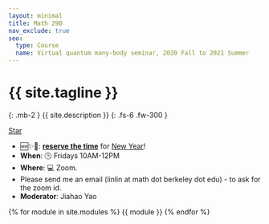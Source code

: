 ```yaml
---
layout: minimal
title: Math 290
nav_exclude: true
seo:
  type: Course
  name: Virtual quantum many-body seminar, 2020 Fall to 2021 Summer
---
```


# {{ site.tagline }}
{: .mb-2 }
{{ site.description }}
{: .fs-6 .fw-300 }

<!-- Place this tag in your head or just before your close body tag. -->
<script async defer src="https://buttons.github.io/buttons.js"></script>

<!-- Place this tag where you want the button to render. -->
<a class="github-button" href="https://github.com/lin-lin/2020To2021_290" data-icon="octicon-star" aria-label="Star lin-lin/2020To2021_290 on GitHub">Star</a>

<script type="text/javascript" src="https://cdnjs.cloudflare.com/ajax/libs/jquery/3.1.1/jquery.min.js"></script>
<script type="text/javascript" src="https://cdn.rawgit.com/mrvautin/typewrite/master/dist/typewrite.min.js"></script>
<script>
    $(document).ready(function(){
        $('#typewriteText').typewrite({
            selectedBackground: '#7253ed',
            selectedText: '#FFFFFF',
            continuous: true,
            actions: [
                {type: 'hello! '},
                {type: '<br>'},
                {type: 'weclome '},
                {delay: 1500},
                {remove: {num: 1, type: 'stepped'}},
                {select: {from: 12, to: 17}},
                {delay: 2000},
                {remove: {num: 5, type: 'whole'}},
                {delay: 300},
                {type: 'lcome to `math 290`! '},
                {type: '<br>'},
                {type: 'we study '},
                {type: 'DMET'},
                {select: {from: 45, to: 49}},
                {delay: 4500},
                {remove: {num: 4, type: 'stepped'}},
                {type: 'QLSP'},
                {select: {from: 45, to: 49}},
                {delay: 4500},
                {remove: {num: 4, type: 'stepped'}},
                {type: 'DMFT'},
                {select: {from: 45, to: 49}},
                {delay: 4500},
                {remove: {num: 4, type: 'stepped'}},
                {type: 'LCU'},
                {select: {from: 45, to: 48}},
                {delay: 4500},
                {remove: {num: 3, type: 'stepped'}},
                {type: 'QSP'},
                {select: {from: 45, to: 48}},
                {delay: 4500},
                {remove: {num: 3, type: 'stepped'}},
                {type: 'QAOA'},
                {select: {from: 45, to: 49}},
                {delay: 4500},
                {remove: {num: 4, type: 'stepped'}},
                {type: 'AQC'},
                {select: {from: 45, to: 48}},
                {delay: 4500},
                {remove: {num: 3, type: 'stepped'}},
                {type: 'VTAA'},
                {select: {from: 45, to: 49}},
                {delay: 4500},
                {remove: {num: 4, type: 'stepped'}},
                {type: 'HHL'},
                {select: {from: 45, to: 48}},
                {delay: 4500},
                {remove: {num: 3, type: 'stepped'}},
                {type: 'CCSD'},
                {select: {from: 45, to: 49}},
                {delay: 4500},
                {remove: {num: 4, type: 'stepped'}},
                {type: 'quantum!'},
                {delay: 60000},
            ]
        });
    });
</script>

<div id="typewriteText"></div>

- 🆕✨🔨: [**reserve the time**](https://calendly.com/jiahaoyao-math/math-290-booking-time?month=2021-01) for [New Year](https://registrar.berkeley.edu/sites/default/files/pdf/UCB_AcademicCalendar_2020-21_V3.pdf)!
- **When**: 🕒 Fridays 10AM-12PM
- **Where**: 💻 Zoom. 
- Please send me an email (linlin at math dot berkeley dot edu) - to ask for the zoom id.
- **Moderator**: Jiahao Yao


{% for module in site.modules %}
{{ module }}
{% endfor %}
